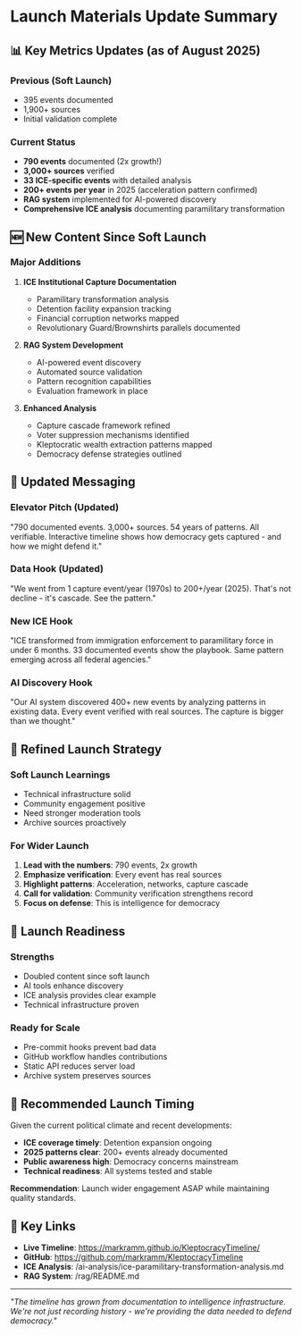 # Launch Materials Update Summary

## 📊 Key Metrics Updates (as of August 2025)

### Previous (Soft Launch)
- 395 events documented
- 1,900+ sources
- Initial validation complete

### Current Status
- **790 events** documented (2x growth!)
- **3,000+ sources** verified
- **33 ICE-specific events** with detailed analysis
- **200+ events per year** in 2025 (acceleration pattern confirmed)
- **RAG system** implemented for AI-powered discovery
- **Comprehensive ICE analysis** documenting paramilitary transformation

## 🆕 New Content Since Soft Launch

### Major Additions
1. **ICE Institutional Capture Documentation**
   - Paramilitary transformation analysis
   - Detention facility expansion tracking
   - Financial corruption networks mapped
   - Revolutionary Guard/Brownshirts parallels documented

2. **RAG System Development**
   - AI-powered event discovery
   - Automated source validation
   - Pattern recognition capabilities
   - Evaluation framework in place

3. **Enhanced Analysis**
   - Capture cascade framework refined
   - Voter suppression mechanisms identified
   - Kleptocratic wealth extraction patterns mapped
   - Democracy defense strategies outlined

## 📝 Updated Messaging

### Elevator Pitch (Updated)
"790 documented events. 3,000+ sources. 54 years of patterns. All verifiable. Interactive timeline shows how democracy gets captured - and how we might defend it."

### Data Hook (Updated)
"We went from 1 capture event/year (1970s) to 200+/year (2025). That's not decline - it's cascade. See the pattern."

### New ICE Hook
"ICE transformed from immigration enforcement to paramilitary force in under 6 months. 33 documented events show the playbook. Same pattern emerging across all federal agencies."

### AI Discovery Hook
"Our AI system discovered 400+ new events by analyzing patterns in existing data. Every event verified with real sources. The capture is bigger than we thought."

## 🎯 Refined Launch Strategy

### Soft Launch Learnings
- Technical infrastructure solid
- Community engagement positive
- Need stronger moderation tools
- Archive sources proactively

### For Wider Launch
1. **Lead with the numbers**: 790 events, 2x growth
2. **Emphasize verification**: Every event has real sources
3. **Highlight patterns**: Acceleration, networks, capture cascade
4. **Call for validation**: Community verification strengthens record
5. **Focus on defense**: This is intelligence for democracy

## 🚀 Launch Readiness

### Strengths
- Doubled content since soft launch
- AI tools enhance discovery
- ICE analysis provides clear example
- Technical infrastructure proven

### Ready for Scale
- Pre-commit hooks prevent bad data
- GitHub workflow handles contributions
- Static API reduces server load
- Archive system preserves sources

## 📅 Recommended Launch Timing

Given the current political climate and recent developments:
- **ICE coverage timely**: Detention expansion ongoing
- **2025 patterns clear**: 200+ events already documented
- **Public awareness high**: Democracy concerns mainstream
- **Technical readiness**: All systems tested and stable

**Recommendation**: Launch wider engagement ASAP while maintaining quality standards.

## 🔗 Key Links

- **Live Timeline**: https://markramm.github.io/KleptocracyTimeline/
- **GitHub**: https://github.com/markramm/KleptocracyTimeline
- **ICE Analysis**: /ai-analysis/ice-paramilitary-transformation-analysis.md
- **RAG System**: /rag/README.md

---

*"The timeline has grown from documentation to intelligence infrastructure. We're not just recording history - we're providing the data needed to defend democracy."*